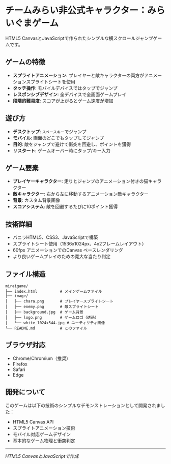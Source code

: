 # チームみらい非公式キャラクター：みらいぐまゲーム

HTML5 CanvasとJavaScriptで作られたシンプルな横スクロールジャンプゲームです。

## ゲームの特徴

- **スプライトアニメーション**: プレイヤーと敵キャラクターの両方がアニメーションスプライトシートを使用
- **タッチ操作**: モバイルデバイスではタップでジャンプ
- **レスポンシブデザイン**: 全デバイスで全画面ゲームプレイ
- **段階的難易度**: スコアが上がるとゲーム速度が増加

## 遊び方

- **デスクトップ**: `スペースキー`でジャンプ
- **モバイル**: 画面のどこでもタップしてジャンプ
- **目的**: 敵をジャンプで避けて衝突を回避し、ポイントを獲得
- **リスタート**: ゲームオーバー時にタップ/キー入力

## ゲーム要素

- **プレイヤーキャラクター**: 走りとジャンプのアニメーション付きの猫キャラクター
- **敵キャラクター**: 右から左に移動するアニメーション敵キャラクター
- **背景**: カスタム背景画像
- **スコアシステム**: 敵を回避するたびに10ポイント獲得

## 技術詳細

- バニラHTML5、CSS3、JavaScriptで構築
- スプライトシート使用（1536x1024px、4x2フレームレイアウト）
- 60fps アニメーションでのCanvas ベースレンダリング
- より良いゲームプレイのための寛大な当たり判定

## ファイル構造

```
miraigame/
├── index.html          # メインゲームファイル
├── image/
│   ├── chara.png       # プレイヤースプライトシート
│   ├── enemy.png       # 敵スプライトシート
│   ├── background.jpg  # ゲーム背景
│   ├── logo.png        # ゲームロゴ（透過）
│   └── white_1024x544.jpg # ユーティリティ画像
└── README.md           # このファイル
```

## ブラウザ対応

- Chrome/Chromium（推奨）
- Firefox
- Safari
- Edge

## 開発について

このゲームは以下の技術のシンプルなデモンストレーションとして開発されました：
- HTML5 Canvas API
- スプライトアニメーション技術
- モバイル対応ゲームデザイン
- 基本的なゲーム物理と衝突判定

---

*HTML5 CanvasとJavaScriptで作成*
